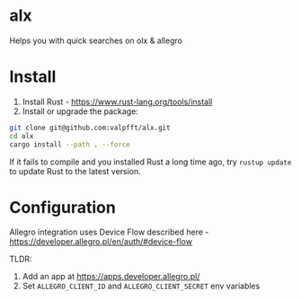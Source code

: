# alx

Helps you with quick searches on olx & allegro
   
# Install
   
1. Install Rust - https://www.rust-lang.org/tools/install
2. Install or upgrade the package:

``` sh
git clone git@github.com:valpfft/alx.git
cd alx
cargo install --path . --force
```
If it fails to compile and you installed Rust a long time ago, try `rustup update` to update Rust to the latest version.

# Configuration

Allegro integration uses Device Flow described here - https://developer.allegro.pl/en/auth/#device-flow

TLDR:
1. Add an app at https://apps.developer.allegro.pl/
2. Set `ALLEGRO_CLIENT_ID` and `ALLEGRO_CLIENT_SECRET` env variables

